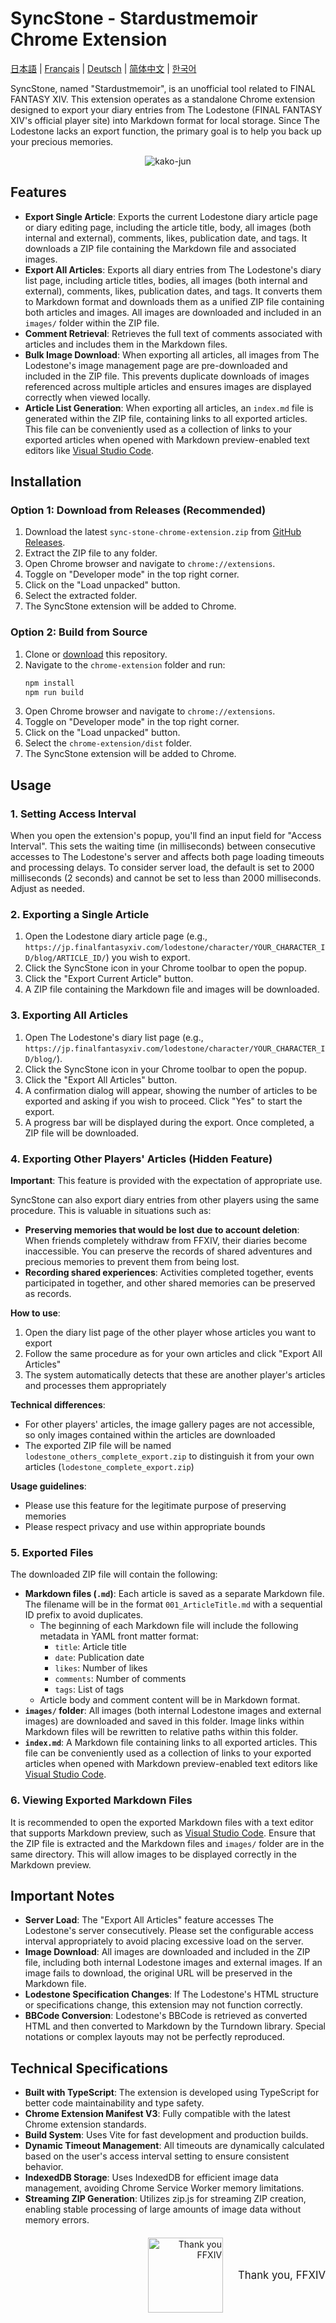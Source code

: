 # SyncStone - Stardustmemoir Chrome Extension

[日本語](README_ja.md) | [Français](README_fr.md) | [Deutsch](README_de.md) | [简体中文](README_zh.md) | [한국어](README_ko.md)

SyncStone, named "Stardustmemoir", is an unofficial tool related to FINAL FANTASY XIV. This extension operates as a standalone Chrome extension designed to export your diary entries from The Lodestone (FINAL FANTASY XIV's official player site) into Markdown format for local storage. Since The Lodestone lacks an export function, the primary goal is to help you back up your precious memories.

<p align="center">
  <img src="28445b1c091759ab82531cc3a64b5ca7ced45c89.jpg" alt="kako-jun">
</p>

## Features

*   **Export Single Article**: Exports the current Lodestone diary article page or diary editing page, including the article title, body, all images (both internal and external), comments, likes, publication date, and tags. It downloads a ZIP file containing the Markdown file and associated images.
*   **Export All Articles**: Exports all diary entries from The Lodestone's diary list page, including article titles, bodies, all images (both internal and external), comments, likes, publication dates, and tags. It converts them to Markdown format and downloads them as a unified ZIP file containing both articles and images. All images are downloaded and included in an `images/` folder within the ZIP file.
*   **Comment Retrieval**: Retrieves the full text of comments associated with articles and includes them in the Markdown files.
*   **Bulk Image Download**: When exporting all articles, all images from The Lodestone's image management page are pre-downloaded and included in the ZIP file. This prevents duplicate downloads of images referenced across multiple articles and ensures images are displayed correctly when viewed locally.
*   **Article List Generation**: When exporting all articles, an `index.md` file is generated within the ZIP file, containing links to all exported articles. This file can be conveniently used as a collection of links to your exported articles when opened with Markdown preview-enabled text editors like [Visual Studio Code](https://code.visualstudio.com/).

## Installation

### Option 1: Download from Releases (Recommended)
1.  Download the latest `sync-stone-chrome-extension.zip` from [GitHub Releases](https://github.com/kako-jun/sync-stone/releases).
2.  Extract the ZIP file to any folder.
3.  Open Chrome browser and navigate to `chrome://extensions`.
4.  Toggle on "Developer mode" in the top right corner.
5.  Click on the "Load unpacked" button.
6.  Select the extracted folder.
7.  The SyncStone extension will be added to Chrome.

### Option 2: Build from Source
1.  Clone or [download](https://github.com/kako-jun/sync-stone/archive/refs/heads/main.zip) this repository.
2.  Navigate to the `chrome-extension` folder and run:
    ```bash
    npm install
    npm run build
    ```
3.  Open Chrome browser and navigate to `chrome://extensions`.
4.  Toggle on "Developer mode" in the top right corner.
5.  Click on the "Load unpacked" button.
6.  Select the `chrome-extension/dist` folder.
7.  The SyncStone extension will be added to Chrome.

## Usage

### 1. Setting Access Interval

When you open the extension's popup, you'll find an input field for "Access Interval". This sets the waiting time (in milliseconds) between consecutive accesses to The Lodestone's server and affects both page loading timeouts and processing delays. To consider server load, the default is set to 2000 milliseconds (2 seconds) and cannot be set to less than 2000 milliseconds. Adjust as needed.

### 2. Exporting a Single Article

1.  Open the Lodestone diary article page (e.g., `https://jp.finalfantasyxiv.com/lodestone/character/YOUR_CHARACTER_ID/blog/ARTICLE_ID/`) you wish to export.
2.  Click the SyncStone icon in your Chrome toolbar to open the popup.
3.  Click the "Export Current Article" button.
4.  A ZIP file containing the Markdown file and images will be downloaded.

### 3. Exporting All Articles

1.  Open The Lodestone's diary list page (e.g., `https://jp.finalfantasyxiv.com/lodestone/character/YOUR_CHARACTER_ID/blog/`).
2.  Click the SyncStone icon in your Chrome toolbar to open the popup.
3.  Click the "Export All Articles" button.
4.  A confirmation dialog will appear, showing the number of articles to be exported and asking if you wish to proceed. Click "Yes" to start the export.
5.  A progress bar will be displayed during the export. Once completed, a ZIP file will be downloaded.

### 4. Exporting Other Players' Articles (Hidden Feature)

**Important**: This feature is provided with the expectation of appropriate use.

SyncStone can also export diary entries from other players using the same procedure. This is valuable in situations such as:

- **Preserving memories that would be lost due to account deletion**: When friends completely withdraw from FFXIV, their diaries become inaccessible. You can preserve the records of shared adventures and precious memories to prevent them from being lost.
- **Recording shared experiences**: Activities completed together, events participated in together, and other shared memories can be preserved as records.

**How to use**:
1. Open the diary list page of the other player whose articles you want to export
2. Follow the same procedure as for your own articles and click "Export All Articles"
3. The system automatically detects that these are another player's articles and processes them appropriately

**Technical differences**:
- For other players' articles, the image gallery pages are not accessible, so only images contained within the articles are downloaded
- The exported ZIP file will be named `lodestone_others_complete_export.zip` to distinguish it from your own articles (`lodestone_complete_export.zip`)

**Usage guidelines**:
- Please use this feature for the legitimate purpose of preserving memories
- Please respect privacy and use within appropriate bounds

### 5. Exported Files

The downloaded ZIP file will contain the following:

*   **Markdown files (`.md`)**: Each article is saved as a separate Markdown file. The filename will be in the format `001_ArticleTitle.md` with a sequential ID prefix to avoid duplicates.
    *   The beginning of each Markdown file will include the following metadata in YAML front matter format:
        *   `title`: Article title
        *   `date`: Publication date
        *   `likes`: Number of likes
        *   `comments`: Number of comments
        *   `tags`: List of tags
    *   Article body and comment content will be in Markdown format.
*   **`images/` folder**: All images (both internal Lodestone images and external images) are downloaded and saved in this folder. Image links within Markdown files will be rewritten to relative paths within this folder.
*   **`index.md`**: A Markdown file containing links to all exported articles. This file can be conveniently used as a collection of links to your exported articles when opened with Markdown preview-enabled text editors like [Visual Studio Code](https://code.visualstudio.com/).

### 6. Viewing Exported Markdown Files

It is recommended to open the exported Markdown files with a text editor that supports Markdown preview, such as [Visual Studio Code](https://code.visualstudio.com/). Ensure that the ZIP file is extracted and the Markdown files and `images/` folder are in the same directory. This will allow images to be displayed correctly in the Markdown preview.

## Important Notes

*   **Server Load**: The "Export All Articles" feature accesses The Lodestone's server consecutively. Please set the configurable access interval appropriately to avoid placing excessive load on the server.
*   **Image Download**: All images are downloaded and included in the ZIP file, including both internal Lodestone images and external images. If an image fails to download, the original URL will be preserved in the Markdown file.
*   **Lodestone Specification Changes**: If The Lodestone's HTML structure or specifications change, this extension may not function correctly.
*   **BBCode Conversion**: Lodestone's BBCode is retrieved as converted HTML and then converted to Markdown by the Turndown library. Special notations or complex layouts may not be perfectly reproduced.

## Technical Specifications

*   **Built with TypeScript**: The extension is developed using TypeScript for better code maintainability and type safety.
*   **Chrome Extension Manifest V3**: Fully compatible with the latest Chrome extension standards.
*   **Build System**: Uses Vite for fast development and production builds.
*   **Dynamic Timeout Management**: All timeouts are dynamically calculated based on the user's access interval setting to ensure consistent behavior.
*   **IndexedDB Storage**: Uses IndexedDB for efficient image data management, avoiding Chrome Service Worker memory limitations.
*   **Streaming ZIP Generation**: Utilizes zip.js for streaming ZIP creation, enabling stable processing of large amounts of image data without memory errors.

<div style="text-align: right; margin-top: 20px;">
  <div style="display: inline-block; vertical-align: middle; margin-right: 20px;">
    <img src="e6486e2b222ab797036f2c3b5bc9d4d850d052d9.jpg" alt="Thank you FFXIV" width="120">
  </div>
  <div style="display: inline-block; vertical-align: middle;">
    <p style="margin:0; padding:0; font-size:1.2em;">Thank you, FFXIV</p>
  </div>
</div>
